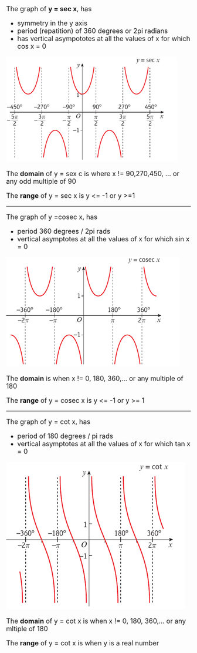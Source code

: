 <font size=4>

The graph of **y = sec x**, has 
- symmetry in the y axis
- period (repatition) of 360 degrees or 2pi radians
- has vertical asympototes at all the values of x for which cos x = 0

![](sec.png)

The **domain**  of y = sex c is where x != 90,270,450, ... or any odd multiple of 90

The **range** of y = sec x is y <= -1 or y >=1

---

The graph of y =cosec x, has
- period 360 degrees / 2pi rads
- vertical asymptotes at all the values of x for which sin x = 0

![](cosec.png)

The **domain** is when x != 0, 180, 360,... or any multiple of 180

The **range** of y = cosec x is y <= -1 or y >= 1

---

The graph of y = cot x, has
- period of 180 degrees / pi rads
- vertical asymptotes at all the values of x for which tan x = 0

![](cot.png)

The **domain** of y = cot x is when x != 0, 180, 360,... or any mltiple of 180

The **range** of y = cot x is when y is a real number